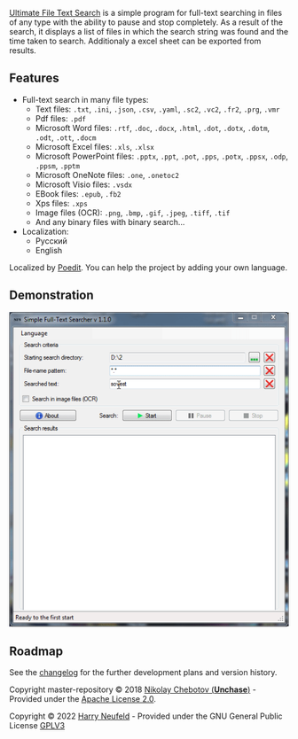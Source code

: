 [Ultimate File Text Search](https://github.com/harryneufeld/FileTextSearch) is a simple program for full-text searching in files of any type with the ability to pause and stop completely. As a result of the search, it displays a list of files in which the search string was found and the time taken to search. 
Additionaly a excel sheet can be exported from results.

## Features

- Full-text search in many file types:
	- Text files: `.txt`, `.ini`, `.json`, `.csv`, `.yaml`, `.sc2`, `.vc2`, `.fr2`, `.prg`, `.vmr`
	- Pdf files: `.pdf`
	- Microsoft Word files: `.rtf`, `.doc`, `.docx`, `.html`, `.dot`, `.dotx`, `.dotm`, `.odt`, `.ott`, `.docm`
	- Microsoft Excel files: `.xls`, `.xlsx`
	- Microsoft PowerPoint files: `.pptx`, `.ppt`, `.pot`, `.pps`, `.potx`, `.ppsx`, `.odp`, `.ppsm`, `.pptm`
	- Microsoft OneNote files: `.one`, `.onetoc2`
	- Microsoft Visio files: `.vsdx`
	- EBook files: `.epub`, `.fb2`
	- Xps files: `.xps`
	- Image files (OCR): `.png`, `.bmp`, `.gif`, `.jpeg`, `.tiff`, `.tif`
	- And any binary files with binary search...
- Localization:
	- Русский
	- English

Localized by [Poedit](https://poedit.net/). You can help the project by adding your own language.

## Demonstration

![SFS UI](/images/sfs.gif) 

## Roadmap

See the [changelog](CHANGELOG.md) for the further development plans and version history.

Copyright master-repository &copy; 2018 [Nikolay Chebotov (**Unchase**)](https://github.com/unchase) - Provided under the [Apache License 2.0](LICENSE.md).

Copyright &copy; 2022 [Harry Neufeld](https://github.com/harryneufeld) - Provided under the GNU General Public License [GPLV3](https://www.gnu.org/licenses/gpl-3.0.html)
